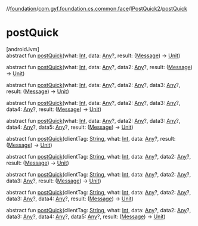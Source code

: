 //[foundation](../../../index.md)/[com.gyf.foundation.cs.common.face](../index.md)/[IPostQuick2](index.md)/[postQuick](post-quick.md)

# postQuick

[androidJvm]\
abstract fun [postQuick](post-quick.md)(what: [Int](https://kotlinlang.org/api/core/kotlin-stdlib/kotlin/-int/index.html), data: [Any](https://kotlinlang.org/api/core/kotlin-stdlib/kotlin/-any/index.html)?, result: ([Message](https://developer.android.com/reference/kotlin/android/os/Message.html)) -&gt; [Unit](https://kotlinlang.org/api/core/kotlin-stdlib/kotlin/-unit/index.html))

abstract fun [postQuick](post-quick.md)(what: [Int](https://kotlinlang.org/api/core/kotlin-stdlib/kotlin/-int/index.html), data: [Any](https://kotlinlang.org/api/core/kotlin-stdlib/kotlin/-any/index.html)?, data2: [Any](https://kotlinlang.org/api/core/kotlin-stdlib/kotlin/-any/index.html)?, result: ([Message](https://developer.android.com/reference/kotlin/android/os/Message.html)) -&gt; [Unit](https://kotlinlang.org/api/core/kotlin-stdlib/kotlin/-unit/index.html))

abstract fun [postQuick](post-quick.md)(what: [Int](https://kotlinlang.org/api/core/kotlin-stdlib/kotlin/-int/index.html), data: [Any](https://kotlinlang.org/api/core/kotlin-stdlib/kotlin/-any/index.html)?, data2: [Any](https://kotlinlang.org/api/core/kotlin-stdlib/kotlin/-any/index.html)?, data3: [Any](https://kotlinlang.org/api/core/kotlin-stdlib/kotlin/-any/index.html)?, result: ([Message](https://developer.android.com/reference/kotlin/android/os/Message.html)) -&gt; [Unit](https://kotlinlang.org/api/core/kotlin-stdlib/kotlin/-unit/index.html))

abstract fun [postQuick](post-quick.md)(what: [Int](https://kotlinlang.org/api/core/kotlin-stdlib/kotlin/-int/index.html), data: [Any](https://kotlinlang.org/api/core/kotlin-stdlib/kotlin/-any/index.html)?, data2: [Any](https://kotlinlang.org/api/core/kotlin-stdlib/kotlin/-any/index.html)?, data3: [Any](https://kotlinlang.org/api/core/kotlin-stdlib/kotlin/-any/index.html)?, data4: [Any](https://kotlinlang.org/api/core/kotlin-stdlib/kotlin/-any/index.html)?, result: ([Message](https://developer.android.com/reference/kotlin/android/os/Message.html)) -&gt; [Unit](https://kotlinlang.org/api/core/kotlin-stdlib/kotlin/-unit/index.html))

abstract fun [postQuick](post-quick.md)(what: [Int](https://kotlinlang.org/api/core/kotlin-stdlib/kotlin/-int/index.html), data: [Any](https://kotlinlang.org/api/core/kotlin-stdlib/kotlin/-any/index.html)?, data2: [Any](https://kotlinlang.org/api/core/kotlin-stdlib/kotlin/-any/index.html)?, data3: [Any](https://kotlinlang.org/api/core/kotlin-stdlib/kotlin/-any/index.html)?, data4: [Any](https://kotlinlang.org/api/core/kotlin-stdlib/kotlin/-any/index.html)?, data5: [Any](https://kotlinlang.org/api/core/kotlin-stdlib/kotlin/-any/index.html)?, result: ([Message](https://developer.android.com/reference/kotlin/android/os/Message.html)) -&gt; [Unit](https://kotlinlang.org/api/core/kotlin-stdlib/kotlin/-unit/index.html))

abstract fun [postQuick](post-quick.md)(clientTag: [String](https://kotlinlang.org/api/core/kotlin-stdlib/kotlin/-string/index.html), what: [Int](https://kotlinlang.org/api/core/kotlin-stdlib/kotlin/-int/index.html), data: [Any](https://kotlinlang.org/api/core/kotlin-stdlib/kotlin/-any/index.html)?, result: ([Message](https://developer.android.com/reference/kotlin/android/os/Message.html)) -&gt; [Unit](https://kotlinlang.org/api/core/kotlin-stdlib/kotlin/-unit/index.html))

abstract fun [postQuick](post-quick.md)(clientTag: [String](https://kotlinlang.org/api/core/kotlin-stdlib/kotlin/-string/index.html), what: [Int](https://kotlinlang.org/api/core/kotlin-stdlib/kotlin/-int/index.html), data: [Any](https://kotlinlang.org/api/core/kotlin-stdlib/kotlin/-any/index.html)?, data2: [Any](https://kotlinlang.org/api/core/kotlin-stdlib/kotlin/-any/index.html)?, result: ([Message](https://developer.android.com/reference/kotlin/android/os/Message.html)) -&gt; [Unit](https://kotlinlang.org/api/core/kotlin-stdlib/kotlin/-unit/index.html))

abstract fun [postQuick](post-quick.md)(clientTag: [String](https://kotlinlang.org/api/core/kotlin-stdlib/kotlin/-string/index.html), what: [Int](https://kotlinlang.org/api/core/kotlin-stdlib/kotlin/-int/index.html), data: [Any](https://kotlinlang.org/api/core/kotlin-stdlib/kotlin/-any/index.html)?, data2: [Any](https://kotlinlang.org/api/core/kotlin-stdlib/kotlin/-any/index.html)?, data3: [Any](https://kotlinlang.org/api/core/kotlin-stdlib/kotlin/-any/index.html)?, result: ([Message](https://developer.android.com/reference/kotlin/android/os/Message.html)) -&gt; [Unit](https://kotlinlang.org/api/core/kotlin-stdlib/kotlin/-unit/index.html))

abstract fun [postQuick](post-quick.md)(clientTag: [String](https://kotlinlang.org/api/core/kotlin-stdlib/kotlin/-string/index.html), what: [Int](https://kotlinlang.org/api/core/kotlin-stdlib/kotlin/-int/index.html), data: [Any](https://kotlinlang.org/api/core/kotlin-stdlib/kotlin/-any/index.html)?, data2: [Any](https://kotlinlang.org/api/core/kotlin-stdlib/kotlin/-any/index.html)?, data3: [Any](https://kotlinlang.org/api/core/kotlin-stdlib/kotlin/-any/index.html)?, data4: [Any](https://kotlinlang.org/api/core/kotlin-stdlib/kotlin/-any/index.html)?, result: ([Message](https://developer.android.com/reference/kotlin/android/os/Message.html)) -&gt; [Unit](https://kotlinlang.org/api/core/kotlin-stdlib/kotlin/-unit/index.html))

abstract fun [postQuick](post-quick.md)(clientTag: [String](https://kotlinlang.org/api/core/kotlin-stdlib/kotlin/-string/index.html), what: [Int](https://kotlinlang.org/api/core/kotlin-stdlib/kotlin/-int/index.html), data: [Any](https://kotlinlang.org/api/core/kotlin-stdlib/kotlin/-any/index.html)?, data2: [Any](https://kotlinlang.org/api/core/kotlin-stdlib/kotlin/-any/index.html)?, data3: [Any](https://kotlinlang.org/api/core/kotlin-stdlib/kotlin/-any/index.html)?, data4: [Any](https://kotlinlang.org/api/core/kotlin-stdlib/kotlin/-any/index.html)?, data5: [Any](https://kotlinlang.org/api/core/kotlin-stdlib/kotlin/-any/index.html)?, result: ([Message](https://developer.android.com/reference/kotlin/android/os/Message.html)) -&gt; [Unit](https://kotlinlang.org/api/core/kotlin-stdlib/kotlin/-unit/index.html))